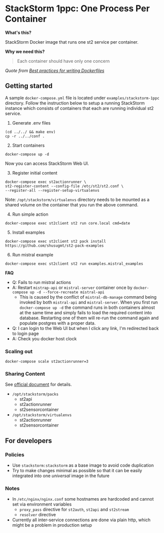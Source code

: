# StackStorm 1ppc: One Process Per Container

**What's this?**

StackStorm Docker image that runs one st2 service per container.

**Why we need this?**

> Each container should have only one concern

*Quote from [Best practices for writing Dockerfiles](https://docs.docker.com/engine/userguide/eng-image/dockerfile_best-practices/)*

## Getting started

A sample `docker-compose.yml` file is located under `examples/stackstorm-1ppc` directory. Follow the instruction below to setup a running StackStorm instance which consists of containers that each are running individual st2 service.

1. Generate .env files

```
(cd ../../ && make env)
cp -r ../../conf .
```

2. Start containers

```
docker-compose up -d
```

Now you can access StackStorm Web UI.

3. Register initial content

```
docker-compose exec st2actionrunner \
st2-register-content --config-file /etc/st2/st2.conf \
--register-all --register-setup-virtualenvs
```

Note: `/opt/stackstorm/virtualenvs` directory needs to be mounted as a shared volume on the container that you run the above command.

4. Run simple action

```
docker-compose exec st2client st2 run core.local cmd=date
```

5. Install examples

```
docker-compose exec st2client st2 pack install https://github.com/shusugmt/st2-pack-examples
```

6. Run mistral example

```
docker-compose exec st2client st2 run examples.mistral_examples
```


**FAQ**

- Q: Fails to run mistral actions
- A: Restart `mistrap-api` or `mistral-server` container once by `docker-compose up -d --force-recreate mistral-api`
    - This is caused by the conflict of `mistral-db-manage` command being invoked by both `mistral-api` and `mistral-server`. When you first run `docker-compose up -d` the command runs in both containers almost at the same time and simply fails to load the required content into database. Restarting one of them will re-run the command again and populate postgres with a proper data.
- Q: I can login to the Web UI but when I click any link, I'm redirected back to login page
- A: Check you docker host clock

### Scaling out

```
docker-compose scale st2actionrunner=3
```

### Sharing Content

See [official document](https://docs.stackstorm.com/reference/ha.html#sharing-content) for details.

- `/opt/stackstorm/packs`
    - st2api
    - st2actionrunner
    - st2sensorcontainer
- `/opt/stackstorm/virtualenvs`
    - st2actionrunner
    - st2sensorcontainer

## For developers

### Policies

- Use `stackstorm:stackstorm` as a base image to avoid code duplication
- Try to make changes minimal as possible so that it can be easily integrated into one *universal* image in the future

### Notes

- In `/etc/nginx/nginx.conf` some hostnames are hardcoded and cannot set via environment variables
    - `proxy_pass` directive for `st2auth`, `st2api` and `st2stream`
    - `resolver` directive
- Currently all inter-service connections are done via plain http, which might be a problem in production setup

